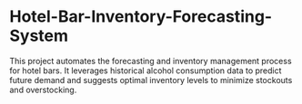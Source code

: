 # Hotel-Bar-Inventory-Forecasting-System
This project automates the forecasting and inventory management process for hotel bars. It leverages historical alcohol consumption data to predict future demand and suggests optimal inventory levels to minimize stockouts and overstocking.
